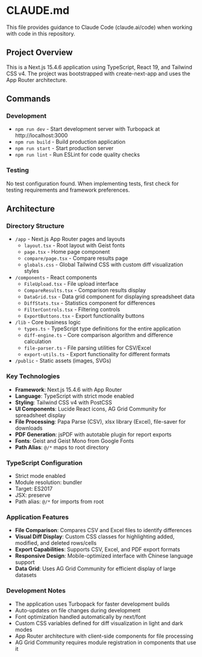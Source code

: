 # CLAUDE.md

This file provides guidance to Claude Code (claude.ai/code) when working with code in this repository.

## Project Overview
This is a Next.js 15.4.6 application using TypeScript, React 19, and Tailwind CSS v4. The project was bootstrapped with create-next-app and uses the App Router architecture.

## Commands

### Development
- `npm run dev` - Start development server with Turbopack at http://localhost:3000
- `npm run build` - Build production application
- `npm run start` - Start production server
- `npm run lint` - Run ESLint for code quality checks

### Testing
No test configuration found. When implementing tests, first check for testing requirements and framework preferences.

## Architecture

### Directory Structure
- `/app` - Next.js App Router pages and layouts
  - `layout.tsx` - Root layout with Geist fonts
  - `page.tsx` - Home page component  
  - `compare/page.tsx` - Compare results page
  - `globals.css` - Global Tailwind CSS with custom diff visualization styles
- `/components` - React components
  - `FileUpload.tsx` - File upload interface
  - `CompareResults.tsx` - Comparison results display
  - `DataGrid.tsx` - Data grid component for displaying spreadsheet data
  - `DiffStats.tsx` - Statistics component for differences
  - `FilterControls.tsx` - Filtering controls
  - `ExportButtons.tsx` - Export functionality buttons
- `/lib` - Core business logic
  - `types.ts` - TypeScript type definitions for the entire application
  - `diff-engine.ts` - Core comparison algorithm and difference calculation
  - `file-parser.ts` - File parsing utilities for CSV/Excel
  - `export-utils.ts` - Export functionality for different formats
- `/public` - Static assets (images, SVGs)

### Key Technologies
- **Framework**: Next.js 15.4.6 with App Router
- **Language**: TypeScript with strict mode enabled
- **Styling**: Tailwind CSS v4 with PostCSS
- **UI Components**: Lucide React icons, AG Grid Community for spreadsheet display
- **File Processing**: Papa Parse (CSV), xlsx library (Excel), file-saver for downloads
- **PDF Generation**: jsPDF with autotable plugin for report exports
- **Fonts**: Geist and Geist Mono from Google Fonts
- **Path Alias**: `@/*` maps to root directory

### TypeScript Configuration
- Strict mode enabled
- Module resolution: bundler
- Target: ES2017
- JSX: preserve
- Path alias: `@/*` for imports from root

### Application Features
- **File Comparison**: Compares CSV and Excel files to identify differences
- **Visual Diff Display**: Custom CSS classes for highlighting added, modified, and deleted rows/cells
- **Export Capabilities**: Supports CSV, Excel, and PDF export formats
- **Responsive Design**: Mobile-optimized interface with Chinese language support
- **Data Grid**: Uses AG Grid Community for efficient display of large datasets

### Development Notes
- The application uses Turbopack for faster development builds
- Auto-updates on file changes during development
- Font optimization handled automatically by next/font
- Custom CSS variables defined for diff visualization in light and dark modes
- App Router architecture with client-side components for file processing
- AG Grid Community requires module registration in components that use it